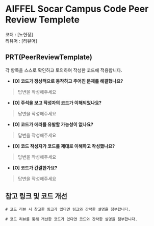 # AIFFEL Socar Campus Code Peer Review Templete

코더 : [노현정]  
리뷰어 : [리뷰어]

## PRT(PeerReviewTemplate)

각 항목을 스스로 확인하고 토의하여 작성한 코드에 적용합니다.

- **[O] 코드가 정상적으로 동작하고 주어진 문제를 해결했나요?**

> 답변을 작성해주세요
> 
- **[O] 주석을 보고 작성자의 코드가 이해되었나요?**

> 답변을 작성해주세요
> 
- **[O] 코드가 에러를 유발할 가능성이 없나요?**

> 답변을 작성해주세요
> 
- **[O] 코드 작성자가 코드를 제대로 이해하고 작성했나요?**

> 답변을 작성해주세요
> 
- **[O] 코드가 간결한가요?**

> 답변을 작성해주세요
> 

## 참고 링크 및 코드 개선

```
# 코드 리뷰 시 참고한 링크가 있다면 링크와 간략한 설명을 첨부합니다.

# 코드 리뷰를 통해 개선한 코드가 있다면 코드와 간략한 설명을 첨부합니다.
```